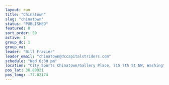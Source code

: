 ```yaml
---
layout: run
title: "Chinatown"
slug: "chinatown"
status: "PUBLISHED"
featured: 0
sort_order: 50
active: 1
group_dc: 1
group_va:
leader: "Bill Frazier"
leader_email: "chinatown@dccapitalstriders.com"
schedule: "Wed 6:30 pm"
location: "City Sports Chinatown/Gallery Place, 715 7th St NW, Washington, DC 20001"
pos_lat: 38.89921
pos_long: -77.02174
---
```

